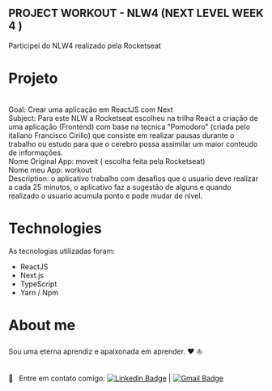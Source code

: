 ## PROJECT WORKOUT - NLW4 (NEXT LEVEL WEEK 4 )

Participei do NLW4 realizado pela Rocketseat

# Projeto
<br />
Goal: Crear uma aplicação em ReactJS com Next
<br />
Subject: Para este NLW a Rocketseat escolheu na trilha React a criação de uma aplicação (Frontend) com base na tecnica "Pomodoro" (criada pelo italiano Francisco Cirillo) que consiste em realizar pausas durante o trabalho ou estudo para que o cerebro possa assimilar um maior conteudo de informações.
<br />
Nome Original App: moveit ( escolha feita pela Rocketseat)
<br />
Nome meu App: workout
<br />
Description: o aplicativo trabalho com desafios que o usuario deve realizar a cada 25 minutos, o aplicativo faz a sugestão de alguns e quando realizado o usuario acumula ponto e pode mudar de nivel.

# Technologies
As tecnologias utilizadas foram:
 - ReactJS
 - Next.js
 - TypeScript
 - Yarn / Npm

# About me

Sou uma eterna aprendiz e apaixonada em aprender. :heart: :sailboat: 

<br/> :email: &nbsp; Entre em contato comigo: [![Linkedin Badge](https://img.shields.io/badge/-TatianaSilva-blue?style=flat-square&logo=Linkedin&logoColor=white&link=https://www.linkedin.com/in/tatiana-silva-9007158/)](https://www.linkedin.com/in/tatiana-silva-9007158/) 
| 
[![Gmail Badge](https://img.shields.io/badge/-tatiana.katia@gmail.com-c14438?style=flat-square&logo=Gmail&logoColor=white&link=mailto:tatiana.katia@gmail.com)](mailto:tatiana.katia@gmail.com)